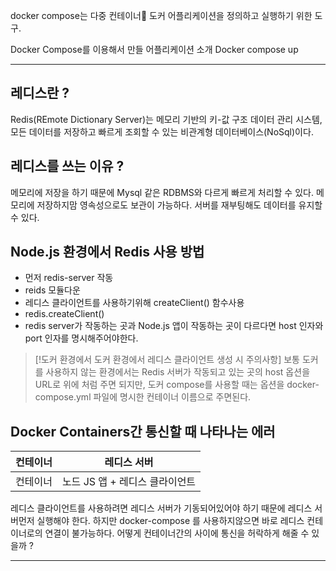 
docker compose는 다중 컨테이너 도커 어플리케이션을 정의하고 실행하기 위한 도구.

Docker Compose를 이용해서 만들 어플리케이션 소개 
Docker compose up


---------


## 레디스란 ?

Redis(REmote Dictionary Server)는 메모리 기반의 키-값 구조 데이터 관리 시스템,
모든 데이터를 저장하고 빠르게 조회할 수 있는 비관계형 데이터베이스(NoSql)이다.

## 레디스를 쓰는 이유 ?

메모리에 저장을 하기 때문에 Mysql 같은 RDBMS와 다르게 빠르게 처리할 수 있다.
메모리에 저장하지맘 영속성으로도 보관이 가능하다.
서버를 재부팅해도 데이터를 유지할 수 있다.


## Node.js 환경에서 Redis 사용 방법

- 먼저 redis-server 작동
- reids 모듈다운
- 레디스 클라이언트를 사용하기위해 createClient() 함수사용
- redis.createClient()
- redis server가 작동하는 곳과 Node.js 앱이 작동하는 곳이 다르다면 host 인자와 port 인자를 명시해주어야한다. 





> [!도커 환경에서 도커 환경에서 레디스 클라이언트 생성 시 주의사항] 
> 보통 도커를 사용하지 않는 환경에서는 Redis 서버가 작동되고 있는 곳의 host 옵션을 URL로 위에 처럼 주면 되지만, 도커 compose를 사용할 때는 옵션을 docker-compose.yml 파일에 명시한 컨테이너 이름으로 주면된다.
> 




## Docker Containers간 통신할 때 나타나는 에러


| 컨테이너 | 레디스 서버              |
| ---- | ------------------- |
| 컨테이너 | 노드 JS 앱 + 레디스 클라이언트 |

레디스 클라이언트를 사용하려면 레디스 서버가 기동되어있어야 하기 때문에 레디스 서버먼저 실행해야 한다.
하지만 docker-compose 를 사용하지않으면 바로 레디스 컨테이너로의 연결이 불가능하다.
	어떻게 컨테이너간의  사이에 통신을 허락하게 해줄 수 있을까 ? 



---

